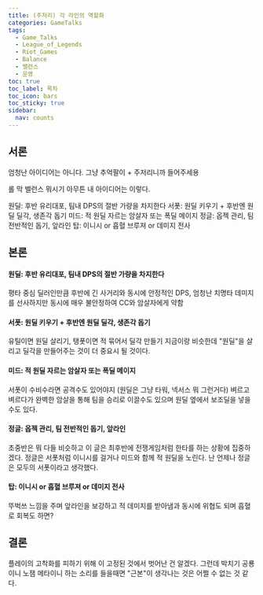 ```yaml
---
title: (주저리) 각 라인의 역할화
categories: GameTalks
tags:
  - Game_Talks
  - League_of_Legends
  - Riot_Games
  - Balance
  - 밸런스
  - 운영
toc: true
toc_label: 목차
toc_icon: bars
toc_sticky: true
sidebar:
  nav: counts
---
```

## 서론
엄청난 아이디어는 아니다. 그냥 추억팔이 + 주저리니까 들어주세용

롤 막 밸런스 뭐시기 아무튼 내 아이디어는 이렇다.

원딜: 후반 유리대포, 팀내 DPS의 절반 가량을 차지한다
서폿: 원딜 키우기 + 후반엔 원딜 딜각, 생존각 돕기
미드: 적 원딜 자르는 암살자 또는 폭딜 메이지
정글: 옵젝 관리, 팀 전반적인 돕기, 앞라인
탑: 이니시 or 흡혈 브루져 or 데미지 전사
## 본론
#### 원딜: 후반 유리대포, 팀내 DPS의 절반 가량을 차지한다
평타 중심 딜러인만큼 후반에 긴 사거리와 동시에 안정적인 DPS, 엄청난 치명타 데미지를 선사하지만 동시에 매우 불안정하여 CC와 암살자에게 약함
#### 서폿: 원딜 키우기 + 후반엔 원딜 딜각, 생존각 돕기
유틸이면 원딜 살리기, 탱폿이면 적 묶어서 딜각 만들기
지금이랑 비슷한데 "원딜"을 살리고 딜각을 만들어주는 것이 더 중요시 될 것이다.
#### 미드: 적 원딜 자르는 암살자 또는 폭딜 메이지
서폿이 수비수라면 공격수도 있어야지 (원딜은 그냥 타워, 넥서스 뭐 그런거다)
벼르고 벼르다가 완벽한 암살을 통해 팀을 승리로 이끌수도 있으며 원딜 옆에서 보조딜을 넣을 수도 있다.
#### 정글: 옵젝 관리, 팀 전반적인 돕기, 앞라인
초중반은 뭐 다들 비슷하고 이 글은 최후반에 전쟁게임처럼 한타를 하는 상황에 집중하겠다.
정글은 서폿처럼 이니시를 걸거나 미드와 함께 적 원딜을 노린다.
난 언제나 정글은 모두의 서폿이라고 생각했다.
#### 탑: 이니시 or 흡혈 브루져 or 데미지 전사
뚜벅쓰 느낌을 주며 앞라인을 보강하고 적 데미지를 받아냄과 동시에 위협도 되며 흡혈로 회복도 하면?
## 결론
플레이의 고착화를 피하기 위해 이 고정된 것에서 벗어난 건 알겠다. 그런데 박치기 공룡이니 노잼 메타이니 하는 소리를 들을때면 "근본"이 생각나는 것은 어쩔 수 없는 것 같다.